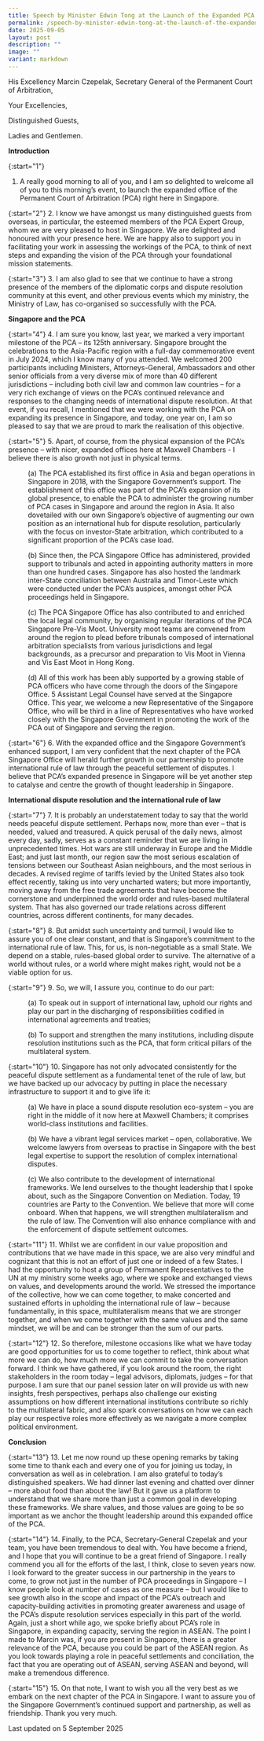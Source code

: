 ```yaml
---
title: Speech by Minister Edwin Tong at the Launch of the Expanded PCA
permalink: /speech-by-minister-edwin-tong-at-the-launch-of-the-expanded-pca/
date: 2025-09-05
layout: post
description: ""
image: ""
variant: markdown
---
```

His Excellency Marcin Czepelak, Secretary General of the Permanent Court of Arbitration,

Your Excellencies,

Distinguished Guests,

Ladies and Gentlemen.

**Introduction**

{:start="1"}
1. A really good morning to all of you, and I am so delighted to welcome all of you to this morning’s event, to launch the expanded office of the Permanent Court of Arbitration (PCA) right here in Singapore.

{:start="2"}
2. I know we have amongst us many distinguished guests from overseas, in particular, the esteemed members of the PCA Expert Group, whom we are very pleased to host in Singapore. We are delighted and honoured with your presence here. We are happy also to support you in facilitating your work in assessing the workings of the PCA, to think of next steps and expanding the vision of the PCA through your foundational mission statements.

{:start="3"}
3. I am also glad to see that we continue to have a strong presence of the members of the diplomatic corps and dispute resolution community at this event, and other previous events which my ministry, the Ministry of Law, has co-organised so successfully with the PCA.

**Singapore and the PCA**

{:start="4"}
4. I am sure you know, last year, we marked a very important milestone of the PCA – its 125th anniversary. Singapore brought the celebrations to the Asia-Pacific region with a full-day commemorative event in July 2024, which I know many of you attended. We welcomed 200 participants including Ministers, Attorneys-General, Ambassadors and other senior officials from a very diverse mix of more than 40 different jurisdictions – including both civil law and common law countries – for a very rich exchange of views on the PCA’s continued relevance and responses to the changing needs of international dispute resolution. At that event, if you recall, I mentioned that we were working with the PCA on expanding its presence in Singapore, and today, one year on, I am so pleased to say that we are proud to mark the realisation of this objective.

{:start="5"}
5. Apart, of course, from the physical expansion of the PCA’s presence – with nicer, expanded offices here at Maxwell Chambers - I believe there is also growth not just in physical terms.

<p style="margin-left: 40px">
(a) The PCA established its first office in Asia and began operations in Singapore in 2018, with the Singapore Government’s support. The establishment of this office was part of the PCA’s expansion of its global presence, to enable the PCA to administer the growing number of PCA cases in Singapore and around the region in Asia. It also dovetailed with our own Singapore’s objective of augmenting our own position as an international hub for dispute resolution, particularly with the focus on investor-State arbitration, which contributed to a significant proportion of the PCA’s case load.</p>

<p style="margin-left: 40px">
(b) Since then, the PCA Singapore Office has administered, provided support to tribunals and acted in appointing authority matters in more than one hundred cases. Singapore has also hosted the landmark inter-State conciliation between Australia and Timor-Leste which were conducted under the PCA’s auspices, amongst other PCA proceedings held in Singapore.</p>

<p style="margin-left: 40px">
(c) The PCA Singapore Office has also contributed to and enriched the local legal community, by organising regular iterations of the PCA Singapore Pre-Vis Moot. University moot teams are convened from around the region to plead before tribunals composed of international arbitration specialists from various jurisdictions and legal backgrounds, as a precursor and preparation to Vis Moot in Vienna and Vis East Moot in Hong Kong.</p>

<p style="margin-left: 40px">
(d) All of this work has been ably supported by a growing stable of PCA officers who have come through the doors of the Singapore Office. 5 Assistant Legal Counsel have served at the Singapore Office. This year, we welcome a new Representative of the Singapore Office, who will be third in a line of Representatives who have worked closely with the Singapore Government in promoting the work of the PCA out of Singapore and serving the region.</p>

{:start="6"}
6. With the expanded office and the Singapore Government’s enhanced support, I am very confident that the next chapter of the PCA Singapore Office will herald further growth in our partnership to promote international rule of law through the peaceful settlement of disputes. I believe that PCA’s expanded presence in Singapore will be yet another step to catalyse and centre the growth of thought leadership in Singapore.

**International dispute resolution and the international rule of law**

{:start="7"}
7. It is probably an understatement today to say that the world needs peaceful dispute settlement. Perhaps now, more than ever – that is needed, valued and treasured. A quick perusal of the daily news, almost every day, sadly, serves as a constant reminder that we are living in unprecedented times. Hot wars are still underway in Europe and the Middle East; and just last month, our region saw the most serious escalation of tensions between our Southeast Asian neighbours, and the most serious in decades. A revised regime of tariffs levied by the United States also took effect recently, taking us into very uncharted waters; but more importantly, moving away from the free trade agreements that have become the cornerstone and underpinned the world order and rules-based multilateral system. That has also governed our trade relations across different countries, across different continents, for many decades.

{:start="8"}
8. But amidst such uncertainty and turmoil, I would like to assure you of one clear constant, and that is Singapore’s commitment to the international rule of law. This, for us, is non-negotiable as a small State. We depend on a stable, rules-based global order to survive. The alternative of a world without rules, or a world where might makes right, would not be a viable option for us.

{:start="9"}
9. So, we will, I assure you, continue to do our part:

<p style="margin-left: 40px">
(a) To speak out in support of international law, uphold our rights and play our part in the discharging of responsibilities codified in international agreements and treaties;</p>

<p style="margin-left: 40px">
(b) To support and strengthen the many institutions, including dispute resolution institutions such as the PCA, that form critical pillars of the multilateral system.</p>

{:start="10"}
10. Singapore has not only advocated consistently for the peaceful dispute settlement as a fundamental tenet of the rule of law, but we have backed up our advocacy by putting in place the necessary infrastructure to support it and to give life it:

<p style="margin-left: 40px">
(a) We have in place a sound dispute resolution eco-system – you are right in the middle of it now here at Maxwell Chambers; it comprises world-class institutions and facilities.</p>

<p style="margin-left: 40px">
(b) We have a vibrant legal services market – open, collaborative. We welcome lawyers from overseas to practise in Singapore with the best legal expertise to support the resolution of complex international disputes.</p>

<p style="margin-left: 40px">
(c) We also contribute to the development of international frameworks. We lend ourselves to the thought leadership that I spoke about, such as the Singapore Convention on Mediation. Today, 19 countries are Party to the Convention. We believe that more will come onboard. When that happens, we will strengthen multilateralism and the rule of law. The Convention will also enhance compliance with and the enforcement of dispute settlement outcomes.</p>

{:start="11"}
11. Whilst we are confident in our value proposition and contributions that we have made in this space, we are also very mindful and cognizant that this is not an effort of just one or indeed of a few States. I had the opportunity to host a group of Permanent Representatives to the UN at my ministry some weeks ago, where we spoke and exchanged views on values, and developments around the world. We stressed the importance of the collective, how we can come together, to make concerted and sustained efforts in upholding the international rule of law – because fundamentally, in this space, multilateralism means that we are stronger together, and when we come together with the same values and the same mindset, we will be and can be stronger than the sum of our parts.

{:start="12"}
12. So therefore, milestone occasions like what we have today are good opportunities for us to come together to reflect, think about what more we can do, how much more we can commit to take the conversation forward. I think we have gathered, if you look around the room, the right stakeholders in the room today – legal advisors, diplomats, judges – for that purpose. I am sure that our panel session later on will provide us with new insights, fresh perspectives, perhaps also challenge our existing assumptions on how different international institutions contribute so richly to the multilateral fabric, and also spark conversations on how we can each play our respective roles more effectively as we navigate a more complex political environment.

**Conclusion**

{:start="13"}
13. Let me now round up these opening remarks by taking some time to thank each and every one of you for joining us today, in conversation as well as in celebration. I am also grateful to today’s distinguished speakers. We had dinner last evening and chatted over dinner – more about food than about the law! But it gave us a platform to understand that we share more than just a common goal in developing these frameworks. We share values, and those values are going to be so important as we anchor the thought leadership around this expanded office of the PCA.

{:start="14"}
14. Finally, to the PCA, Secretary-General Czepelak and your team, you have been tremendous to deal with. You have become a friend, and I hope that you will continue to be a great friend of Singapore. I really commend you all for the efforts of the last, I think, close to seven years now.  I look forward to the greater success in our partnership in the years to come, to grow not just in the number of PCA proceedings in Singapore – I know people look at number of cases as one measure – but I would like to see growth also in the scope and impact of the PCA’s outreach and capacity-building activities in promoting greater awareness and usage of the PCA’s dispute resolution services especially in this part of the world. Again, just a short while ago, we spoke briefly about PCA’s role in Singapore, in expanding capacity, serving the region in ASEAN. The point I made to Marcin was, if you are present in Singapore, there is a greater relevance of the PCA, because you could be part of the ASEAN region. As you look towards playing a role in peaceful settlements and conciliation, the fact that you are operating out of ASEAN, serving ASEAN and beyond, will make a tremendous difference.

{:start="15"}
15. On that note, I want to wish you all the very best as we embark on the next chapter of the PCA in Singapore. I want to assure you of the Singapore Government’s continued support and partnership, as well as friendship. Thank you very much.


<p class="right-side-updated">Last updated on 5 September 2025</p>
